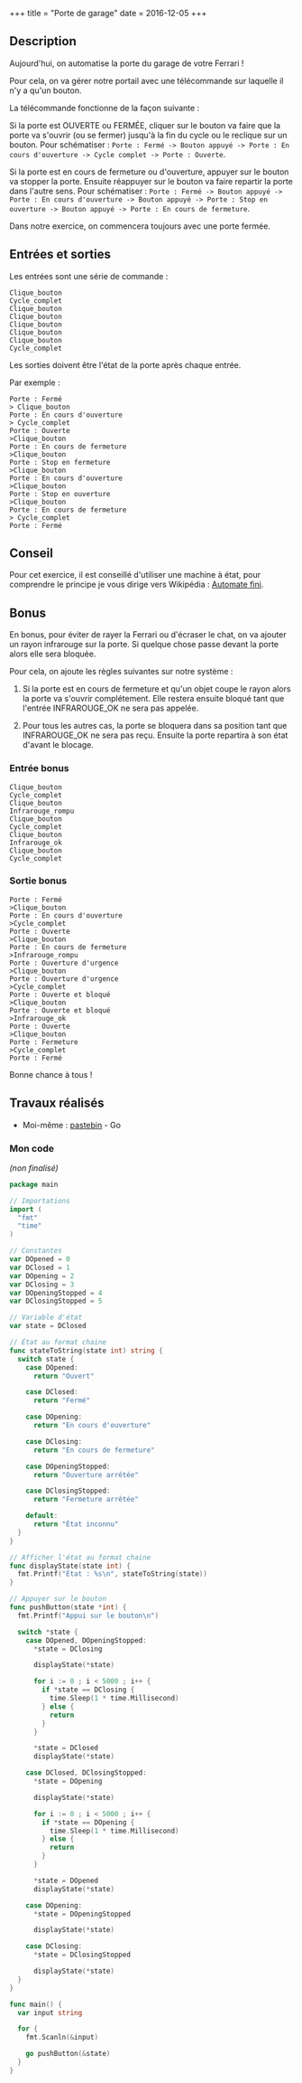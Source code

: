 +++
title = "Porte de garage"
date = 2016-12-05
+++

## Description

Aujourd'hui, on automatise la porte du garage de votre Ferrari !

Pour cela, on va gérer notre portail avec une télécommande sur laquelle il n'y
a qu'un bouton.

La télécommande fonctionne de la façon suivante :

Si la porte est OUVERTE ou FERMÉE, cliquer sur le bouton va faire que la porte
va s'ouvrir (ou se fermer) jusqu'à la fin du cycle ou le reclique sur un
bouton. Pour schématiser : `Porte : Fermé -> Bouton appuyé -> Porte : En cours
d'ouverture -> Cycle complet -> Porte : Ouverte`.

Si la porte est en cours de fermeture ou d'ouverture, appuyer sur le bouton va
stopper la porte. Ensuite réappuyer sur le bouton va faire repartir la porte
dans l'autre sens. Pour schématiser : `Porte : Fermé -> Bouton appuyé -> Porte
: En cours d'ouverture -> Bouton appuyé -> Porte : Stop en ouverture -> Bouton
appuyé -> Porte : En cours de fermeture`.

Dans notre exercice, on commencera toujours avec une porte fermée.

## Entrées et sorties

Les entrées sont une série de commande :

```text
Clique_bouton
Cycle_complet
Clique_bouton
Clique_bouton
Clique_bouton
Clique_bouton
Clique_bouton
Cycle_complet
```

Les sorties doivent être l'état de la porte après chaque entrée.

Par exemple :

```text
Porte : Fermé
> Clique_bouton
Porte : En cours d'ouverture
> Cycle_complet
Porte : Ouverte
>Clique_bouton
Porte : En cours de fermeture
>Clique_bouton
Porte : Stop en fermeture
>Clique_bouton
Porte : En cours d'ouverture
>Clique_bouton
Porte : Stop en ouverture
>Clique_bouton
Porte : En cours de fermeture
> Cycle_complet
Porte : Fermé
```

## Conseil

Pour cet exercice, il est conseillé d'utiliser une machine à état, pour
comprendre le principe je vous dirige vers Wikipédia :
[Automate fini](https://fr.wikipedia.org/wiki/Automate_fini).

## Bonus

En bonus, pour éviter de rayer la Ferrari ou d'écraser le chat, on va ajouter
un rayon infrarouge sur la porte. Si quelque chose passe devant la porte alors
elle sera bloquée.

Pour cela, on ajoute les règles suivantes sur notre système :

1. Si la porte est en cours de fermeture et qu'un objet coupe le rayon alors la
   porte va s'ouvrir complétement. Elle restera ensuite bloqué tant que
   l'entrée INFRAROUGE_OK ne sera pas appelée.

2. Pour tous les autres cas, la porte se bloquera dans sa position tant que
   INFRAROUGE_OK ne sera pas reçu. Ensuite la porte repartira à son état
   d'avant le blocage.

### Entrée bonus

```text
Clique_bouton
Cycle_complet
Clique_bouton
Infrarouge_rompu
Clique_bouton
Cycle_complet
Clique_bouton
Infrarouge_ok
Clique_bouton
Cycle_complet
```

### Sortie bonus

```text
Porte : Fermé
>Clique_bouton
Porte : En cours d'ouverture
>Cycle_complet
Porte : Ouverte
>Clique_bouton
Porte : En cours de fermeture
>Infrarouge_rompu
Porte : Ouverture d'urgence
>Clique_bouton
Porte : Ouverture d'urgence
>Cycle_complet
Porte : Ouverte et bloqué
>Clique_bouton
Porte : Ouverte et bloqué
>Infrarouge_ok
Porte : Ouverte
>Clique_bouton
Porte : Fermeture
>Cycle_complet
Porte : Fermé
```

Bonne chance à tous !

## Travaux réalisés

- Moi-même : [pastebin](https://pastebin.com/GfKPaa7q) - Go

### Mon code

*(non finalisé)*

```go
package main

// Importations
import (
  "fmt"
  "time"
)

// Constantes
var DOpened = 0
var DClosed = 1
var DOpening = 2
var DClosing = 3
var DOpeningStopped = 4
var DClosingStopped = 5

// Variable d'état
var state = DClosed

// État au format chaine
func stateToString(state int) string {
  switch state {
    case DOpened:
      return "Ouvert"

    case DClosed:
      return "Fermé"

    case DOpening:
      return "En cours d'ouverture"

    case DClosing:
      return "En cours de fermeture"

    case DOpeningStopped:
      return "Ouverture arrêtée"

    case DClosingStopped:
      return "Fermeture arrêtée"

    default:
      return "État inconnu"
  }
}

// Afficher l'état au format chaine
func displayState(state int) {
  fmt.Printf("État : %s\n", stateToString(state))
}

// Appuyer sur le bouton
func pushButton(state *int) {
  fmt.Printf("Appui sur le bouton\n")

  switch *state {
    case DOpened, DOpeningStopped:
      *state = DClosing

      displayState(*state)

      for i := 0 ; i < 5000 ; i++ {
        if *state == DClosing {
          time.Sleep(1 * time.Millisecond)
        } else {
          return
        }
      }

      *state = DClosed
      displayState(*state)

    case DClosed, DClosingStopped:
      *state = DOpening

      displayState(*state)

      for i := 0 ; i < 5000 ; i++ {
        if *state == DOpening {
          time.Sleep(1 * time.Millisecond)
        } else {
          return
        }
      }

      *state = DOpened
      displayState(*state)

    case DOpening:
      *state = DOpeningStopped

      displayState(*state)

    case DClosing:
      *state = DClosingStopped

      displayState(*state)
  }
}

func main() {
  var input string

  for {
    fmt.Scanln(&input)

    go pushButton(&state)
  }
}
```
